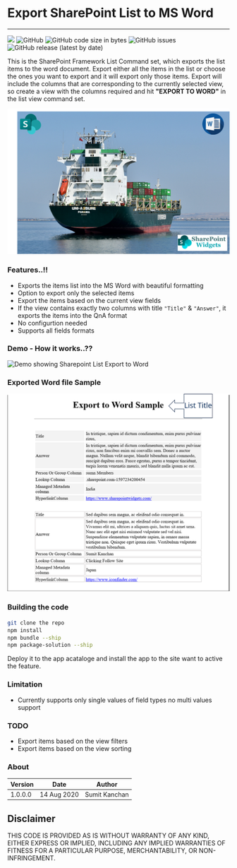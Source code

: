 # Export SharePoint List to MS Word
----
[![](https://img.shields.io/badge/visit-SharePointWidgets.com-green)](https://www.sharepointwidgets.com/)
![GitHub](https://img.shields.io/github/license/SumitKanchan4/SPFx-Export-SPList-To-Word?style=plastic)
![GitHub code size in bytes](https://img.shields.io/github/languages/code-size/SumitKanchan4/SPFx-Export-SPList-To-Word?style=plastic)
![GitHub issues](https://img.shields.io/github/issues/SumitKanchan4/SPFx-Export-SPList-To-Word?style=plastic)
![GitHub release (latest by date)](https://img.shields.io/github/v/release/SumitKanchan4/SPFx-Export-SPList-To-Word?style=plastic)

This is the SharePoint Framework List Command set, which exports the list items to the word document. Export either all the items in the list or choose the ones you want to export and it will export only those items. Export will include the columns that are corresponding to the currently selected view, so create a view with the columns required and hit __"EXPORT TO WORD"__ in the list view command set.

![Sharepoint List Export to Word](./Images/ExportToWord.png)

### Features..!!
- Exports the items list into the MS Word with beautiful formatting
- Option to export only the selected items
- Export the items based on the current view fields
- If the view contains exactly two columns with title `"Title"` & `"Answer"`, it exports the items into the QnA format
- No configurtion needed
- Supports all fields formats

### Demo - How it works..??

![Demo showing Sharepoint List Export to Word](./Images/ExportToWord.gif)


### Exported Word file Sample

![Demo showing Sharepoint List Exported Word file Sample](./Images/ExportSample.png)

### Building the code

```bash
git clone the repo
npm install
npm bundle --ship
npm package-solution --ship
```
Deploy it to the app acataloge and install the app to the site want to active the feature.

### Limitation

- Currently supports only single values of field types no multi values support


### TODO

- Export items based on the view filters
- Export items based on the view sorting


### About

| Version | Date        | Author        |
|---------|-------------|---------------|
| 1.0.0.0 | 14 Aug 2020 | Sumit Kanchan |

## Disclaimer

THIS CODE IS PROVIDED AS IS WITHOUT WARRANTY OF ANY KIND, EITHER EXPRESS OR IMPLIED, INCLUDING ANY IMPLIED WARRANTIES OF FITNESS FOR A PARTICULAR PURPOSE, MERCHANTABILITY, OR NON-INFRINGEMENT.
